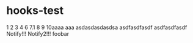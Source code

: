 # hooks-test

1
2
3
4
6
7.1
8
9
10aaaa
aaa
asdasdasdasdsa
asdfasdfasdf
asdfasdfasdf
Notify!!!
Notify2!!!
foobar
